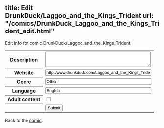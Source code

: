 title: Edit DrunkDuck/Laggoo_and_the_Kings_Trident
url: "/comics/DrunkDuck_Laggoo_and_the_Kings_Trident_edit.html"
---
Edit info for comic DrunkDuck/Laggoo_and_the_Kings_Trident

<form name="comic" action="http://gaepostmail.appspot.com/comic/" method="post">
<table class="comicinfo">
<tr>
<th>Description</th><td><textarea name="description" cols="40" rows="3"></textarea></td>
</tr>
<tr>
<th>Website</th><td><input type="text" name="url" value="http://www.drunkduck.com/Laggoo_and_the_Kings_Trident/" size="40"/></td>
</tr>
<tr>
<th>Genre</th><td><input type="text" name="genre" value="Other" size="40"/></td>
</tr>
<tr>
<th>Language</th><td><input type="text" name="language" value="English" size="40"/></td>
</tr>
<tr>
<th>Adult content</th><td><input type="checkbox" name="adult" value="adult" /></td>
</tr>
<tr>
<th></th><td>
<input type="hidden" name="comic" value="DrunkDuck_Laggoo_and_the_Kings_Trident" />
<input type="submit" name="submit" value="Submit" />
</td>
</tr>
</table>
</form>

Back to the [comic](DrunkDuck_Laggoo_and_the_Kings_Trident.html).
